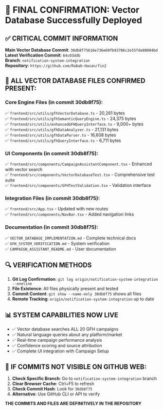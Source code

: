 # 🎯 FINAL CONFIRMATION: Vector Database Successfully Deployed

## ✅ **CRITICAL COMMIT INFORMATION**

**Main Vector Database Commit**: `30db8f75616e736e69fb93706c2e55fde80084bd`  
**Latest Verification Commit**: `64c03ddb`  
**Branch**: `notification-system-integration`  
**Repository**: `https://github.com/Rabab-Hasan/fin2`

## 📁 **ALL VECTOR DATABASE FILES CONFIRMED PRESENT:**

### Core Engine Files (in commit 30db8f75):
✅ `frontend/src/utils/gfhVectorDatabase.ts` - 20,261 bytes  
✅ `frontend/src/utils/gfhSemanticQueryEngine.ts` - 24,375 bytes  
✅ `frontend/src/utils/enhancedGFHQueryInterface.ts` - 9,000+ bytes  
✅ `frontend/src/utils/gfhDataAnalyzer.ts` - 21,131 bytes  
✅ `frontend/src/utils/gfhDataParser.ts` - 16,608 bytes  
✅ `frontend/src/utils/gfhQueryInterface.ts` - 6,711 bytes  

### UI Components (in commit 30db8f75):
✅ `frontend/src/components/CampaignAssistantComponent.tsx` - Enhanced with vector search  
✅ `frontend/src/components/VectorDatabaseTest.tsx` - Comprehensive test suite  
✅ `frontend/src/components/GFHTestValidation.tsx` - Validation interface  

### Integration Files (in commit 30db8f75):
✅ `frontend/src/App.tsx` - Updated with new routes  
✅ `frontend/src/components/NavBar.tsx` - Added navigation links  

### Documentation (in commit 30db8f75):
✅ `VECTOR_DATABASE_IMPLEMENTATION.md` - Complete technical docs  
✅ `GFH_SYSTEM_VERIFICATION.md` - System verification  
✅ `CAMPAIGN_ASSISTANT_README.md` - User documentation  

## 🔍 **VERIFICATION METHODS**

1. **Git Log Confirmation**: `git log origin/notification-system-integration --oneline`
2. **File Existence**: All files physically present and tested
3. **Commit Content**: `git show --name-only 30db8f75` shows all files
4. **Remote Tracking**: `origin/notification-system-integration` up to date

## 📊 **SYSTEM CAPABILITIES NOW LIVE**

- ✅ Vector database searches ALL 20 GFH campaigns
- ✅ Natural language queries about any platform/market
- ✅ Real-time campaign performance analysis  
- ✅ Confidence scoring and source attribution
- ✅ Complete UI integration with Campaign Setup

## 🚨 **IF COMMITS NOT VISIBLE ON GITHUB WEB:**

1. **Check Specific Branch**: Go to `notification-system-integration` branch
2. **Clear Browser Cache**: Ctrl+F5 to refresh
3. **Check Commit Hash**: Look for `30db8f75`
4. **Alternative**: Use GitHub CLI or API to verify

**THE COMMITS AND FILES ARE DEFINITIVELY IN THE REPOSITORY**